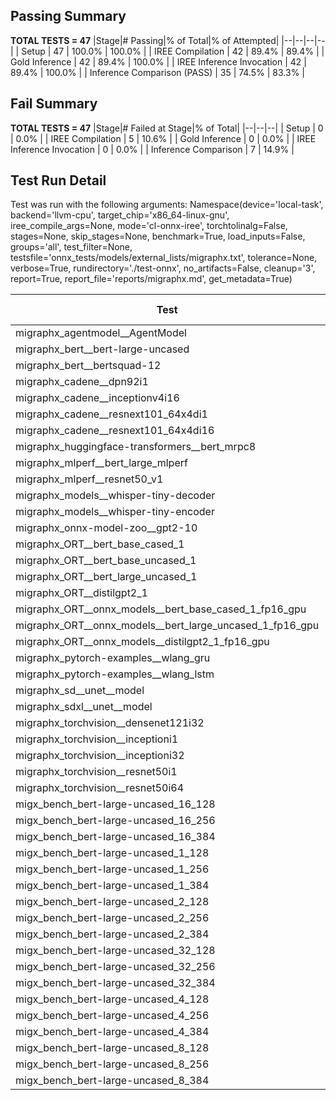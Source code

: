 ## Passing Summary

**TOTAL TESTS = 47**
|Stage|# Passing|% of Total|% of Attempted|
|--|--|--|--|
| Setup | 47 | 100.0% | 100.0% |
| IREE Compilation | 42 | 89.4% | 89.4% |
| Gold Inference | 42 | 89.4% | 100.0% |
| IREE Inference Invocation | 42 | 89.4% | 100.0% |
| Inference Comparison (PASS) | 35 | 74.5% | 83.3% |
## Fail Summary

**TOTAL TESTS = 47**
|Stage|# Failed at Stage|% of Total|
|--|--|--|
| Setup | 0 | 0.0% |
| IREE Compilation | 5 | 10.6% |
| Gold Inference | 0 | 0.0% |
| IREE Inference Invocation | 0 | 0.0% |
| Inference Comparison | 7 | 14.9% |
## Test Run Detail
Test was run with the following arguments:
Namespace(device='local-task', backend='llvm-cpu', target_chip='x86_64-linux-gnu', iree_compile_args=None, mode='cl-onnx-iree', torchtolinalg=False, stages=None, skip_stages=None, benchmark=True, load_inputs=False, groups='all', test_filter=None, testsfile='onnx_tests/models/external_lists/migraphx.txt', tolerance=None, verbose=True, rundirectory='./test-onnx', no_artifacts=False, cleanup='3', report=True, report_file='reports/migraphx.md', get_metadata=True)

| Test | Exit Status | Mean Benchmark Time (ms) | Notes |
|--|--|--|--|
| migraphx_agentmodel__AgentModel | compilation | None | |
| migraphx_bert__bert-large-uncased | PASS | 377.46303776899975 | |
| migraphx_bert__bertsquad-12 | compilation | None | |
| migraphx_cadene__dpn92i1 | PASS | 213.17046973854303 | |
| migraphx_cadene__inceptionv4i16 | PASS | 5589.887630194426 | |
| migraphx_cadene__resnext101_64x4di1 | PASS | 327.6704040666421 | |
| migraphx_cadene__resnext101_64x4di16 | PASS | 5447.6033834119635 | |
| migraphx_huggingface-transformers__bert_mrpc8 | PASS | 396.71681200464565 | |
| migraphx_mlperf__bert_large_mlperf | Numerics | 853.1962881485621 | |
| migraphx_mlperf__resnet50_v1 | PASS | 99.3097431602932 | |
| migraphx_models__whisper-tiny-decoder | PASS | 32.7718961193706 | |
| migraphx_models__whisper-tiny-encoder | Numerics | 190.87319200237593 | |
| migraphx_onnx-model-zoo__gpt2-10 | compilation | None | |
| migraphx_ORT__bert_base_cased_1 | PASS | 91.45714932431777 | |
| migraphx_ORT__bert_base_uncased_1 | PASS | 87.26368986424944 | |
| migraphx_ORT__bert_large_uncased_1 | PASS | 259.83057481547195 | |
| migraphx_ORT__distilgpt2_1 | PASS | 31.90222094979202 | |
| migraphx_ORT__onnx_models__bert_base_cased_1_fp16_gpu | Numerics | 84.36107325057189 | |
| migraphx_ORT__onnx_models__bert_large_uncased_1_fp16_gpu | Numerics | 285.6893427670002 | |
| migraphx_ORT__onnx_models__distilgpt2_1_fp16_gpu | Numerics | 44.42998532343793 | |
| migraphx_pytorch-examples__wlang_gru | PASS | 81.66628606893397 | |
| migraphx_pytorch-examples__wlang_lstm | PASS | 48.64520959866544 | |
| migraphx_sd__unet__model | import_model | None | |
| migraphx_sdxl__unet__model | import_model | None | |
| migraphx_torchvision__densenet121i32 | PASS | 1459.854560593764 | |
| migraphx_torchvision__inceptioni1 | PASS | 212.6343660056591 | |
| migraphx_torchvision__inceptioni32 | PASS | 5760.16525303324 | |
| migraphx_torchvision__resnet50i1 | PASS | 92.51699596643448 | |
| migraphx_torchvision__resnet50i64 | PASS | 5547.348069647948 | |
| migx_bench_bert-large-uncased_16_128 | PASS | 2568.8803444306054 | |
| migx_bench_bert-large-uncased_16_256 | PASS | 4150.913727780183 | |
| migx_bench_bert-large-uncased_16_384 | Numerics | 5750.3373970588045 | |
| migx_bench_bert-large-uncased_1_128 | PASS | 196.59525031844774 | |
| migx_bench_bert-large-uncased_1_256 | PASS | 267.78625365760587 | |
| migx_bench_bert-large-uncased_1_384 | PASS | 397.7101556956768 | |
| migx_bench_bert-large-uncased_2_128 | PASS | 413.41678239405155 | |
| migx_bench_bert-large-uncased_2_256 | PASS | 581.1753794550896 | |
| migx_bench_bert-large-uncased_2_384 | PASS | 861.5293527642885 | |
| migx_bench_bert-large-uncased_32_128 | PASS | 5280.367949356635 | |
| migx_bench_bert-large-uncased_32_256 | PASS | 8791.427080829937 | |
| migx_bench_bert-large-uncased_32_384 | Numerics | 12055.738863845667 | |
| migx_bench_bert-large-uncased_4_128 | PASS | 727.5331281125546 | |
| migx_bench_bert-large-uncased_4_256 | PASS | 1073.8776351014772 | |
| migx_bench_bert-large-uncased_4_384 | PASS | 1538.3225257198017 | |
| migx_bench_bert-large-uncased_8_128 | PASS | 1499.431349337101 | |
| migx_bench_bert-large-uncased_8_256 | PASS | 2195.465906212727 | |
| migx_bench_bert-large-uncased_8_384 | PASS | 2859.1175228357315 | |
